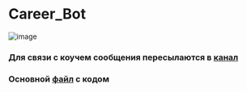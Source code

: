 # Career_Bot

![image](https://github.com/vlbudaeva/Career_Bot/blob/main/static/media_files/start.png)


<h3 align="left">Для связи с коучем сообщения пересылаются в <a href="https://t.me/still_studentt" target="_blank" rel="noreferrer"> канал</a>
</h3>
<h3 align="left">Основной <a href="https://github.com/vlbudaeva/Career_Bot/blob/main/main%20(%D0%BA%D0%BE%D0%BF%D0%B8%D1%8F).py" target="_blank" rel="noreferrer"> файл</a> с кодом</h3>







